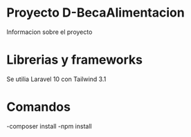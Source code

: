 # Proyecto D-BecaAlimentacion
Informacion sobre el proyecto

# Librerias y frameworks
Se utilia Laravel 10 con Tailwind 3.1

# Comandos
-composer install
-npm install
